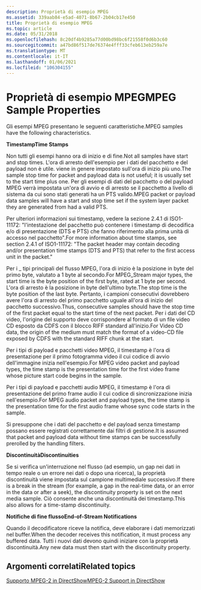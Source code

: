 ```yaml
---
description: Proprietà di esempio MPEG
ms.assetid: 339aab84-e5ad-4071-8b67-2b04cb17e450
title: Proprietà di esempio MPEG
ms.topic: article
ms.date: 05/31/2018
ms.openlocfilehash: 8c20df4b9285a77d00bd98bc6f21558f0d6b3c60
ms.sourcegitcommit: a47bd86f517de76374e4fff33cfeb613eb259a7e
ms.translationtype: MT
ms.contentlocale: it-IT
ms.lasthandoff: 01/06/2021
ms.locfileid: "106304155"
---
```

# <a name="mpeg-sample-properties"></a><span data-ttu-id="391b9-103">Proprietà di esempio MPEG</span><span class="sxs-lookup"><span data-stu-id="391b9-103">MPEG Sample Properties</span></span>

<span data-ttu-id="391b9-104">Gli esempi MPEG presentano le seguenti caratteristiche.</span><span class="sxs-lookup"><span data-stu-id="391b9-104">MPEG samples have the following characteristics.</span></span>

<span data-ttu-id="391b9-105">**Timestamp**</span><span class="sxs-lookup"><span data-stu-id="391b9-105">**Time Stamps**</span></span>

<span data-ttu-id="391b9-106">Non tutti gli esempi hanno ora di inizio e di fine.</span><span class="sxs-lookup"><span data-stu-id="391b9-106">Not all samples have start and stop times.</span></span> <span data-ttu-id="391b9-107">L'ora di arresto dell'esempio per i dati del pacchetto e del payload non è utile. viene in genere impostato sull'ora di inizio più uno.</span><span class="sxs-lookup"><span data-stu-id="391b9-107">The sample stop time for packet and payload data is not useful; it is usually set to the start time plus one.</span></span> <span data-ttu-id="391b9-108">Per gli esempi di dati del pacchetto o del payload MPEG verrà impostata un'ora di avvio e di arresto se il pacchetto a livello di sistema da cui sono stati generati ha un PTS valido.</span><span class="sxs-lookup"><span data-stu-id="391b9-108">MPEG packet or payload data samples will have a start and stop time set if the system layer packet they are generated from had a valid PTS.</span></span>

<span data-ttu-id="391b9-109">Per ulteriori informazioni sui timestamp, vedere la sezione 2.4.1 di ISO1-11172: "l'intestazione del pacchetto può contenere i timestamp di decodifica e/o di presentazione (DTS e PTS) che fanno riferimento alla prima unità di accesso nel pacchetto".</span><span class="sxs-lookup"><span data-stu-id="391b9-109">For more information about time stamps, see section 2.4.1 of ISO1-11172: "The packet header may contain decoding and/or presentation time stamps (DTS and PTS) that refer to the first access unit in the packet."</span></span>

<span data-ttu-id="391b9-110">Per i \_ tipi principali del flusso MPEG, l'ora di inizio è la posizione in byte del primo byte, valutato a 1 byte al secondo.</span><span class="sxs-lookup"><span data-stu-id="391b9-110">For MPEG\_Stream major types, the start time is the byte position of the first byte, rated at 1 byte per second.</span></span> <span data-ttu-id="391b9-111">L'ora di arresto è la posizione in byte dell'ultimo byte.</span><span class="sxs-lookup"><span data-stu-id="391b9-111">The stop time is the byte position of the last byte.</span></span> <span data-ttu-id="391b9-112">Pertanto, i campioni consecutivi dovrebbero avere l'ora di arresto del primo pacchetto uguale all'ora di inizio del pacchetto successivo.</span><span class="sxs-lookup"><span data-stu-id="391b9-112">Thus, consecutive samples should have the stop time of the first packet equal to the start time of the next packet.</span></span> <span data-ttu-id="391b9-113">Per i dati del CD video, l'origine del supporto deve corrispondere al formato di un file video CD esposto da CDFS con il blocco RIFF standard all'inizio.</span><span class="sxs-lookup"><span data-stu-id="391b9-113">For Video CD data, the origin of the medium must match the format of a video-CD file exposed by CDFS with the standard RIFF chunk at the start.</span></span>

<span data-ttu-id="391b9-114">Per i tipi di payload e pacchetti video MPEG, il timestamp è l'ora di presentazione per il primo fotogramma video il cui codice di avvio dell'immagine inizia nell'esempio.</span><span class="sxs-lookup"><span data-stu-id="391b9-114">For MPEG video packet and payload types, the time stamp is the presentation time for the first video frame whose picture start code begins in the sample.</span></span>

<span data-ttu-id="391b9-115">Per i tipi di payload e pacchetti audio MPEG, il timestamp è l'ora di presentazione del primo frame audio il cui codice di sincronizzazione inizia nell'esempio.</span><span class="sxs-lookup"><span data-stu-id="391b9-115">For MPEG audio packet and payload types, the time stamp is the presentation time for the first audio frame whose sync code starts in the sample.</span></span>

<span data-ttu-id="391b9-116">Si presuppone che i dati del pacchetto e del payload senza timestamp possano essere registrati correttamente dai filtri di gestione.</span><span class="sxs-lookup"><span data-stu-id="391b9-116">It is assumed that packet and payload data without time stamps can be successfully prerolled by the handling filters.</span></span>

<span data-ttu-id="391b9-117">**Discontinuità**</span><span class="sxs-lookup"><span data-stu-id="391b9-117">**Discontinuities**</span></span>

<span data-ttu-id="391b9-118">Se si verifica un'interruzione nel flusso (ad esempio, un gap nei dati in tempo reale o un errore nei dati o dopo una ricerca), la proprietà discontinuità viene impostata sul campione multimediale successivo.</span><span class="sxs-lookup"><span data-stu-id="391b9-118">If there is a break in the stream (for example, a gap in the real-time data, or an error in the data or after a seek), the discontinuity property is set on the next media sample.</span></span> <span data-ttu-id="391b9-119">Ciò consente anche una discontinuità dei timestamp.</span><span class="sxs-lookup"><span data-stu-id="391b9-119">This also allows for a time-stamp discontinuity.</span></span>

<span data-ttu-id="391b9-120">**Notifiche di fine flusso**</span><span class="sxs-lookup"><span data-stu-id="391b9-120">**End-of-Stream Notifications**</span></span>

<span data-ttu-id="391b9-121">Quando il decodificatore riceve la notifica, deve elaborare i dati memorizzati nel buffer.</span><span class="sxs-lookup"><span data-stu-id="391b9-121">When the decoder receives this notification, it must process any buffered data.</span></span> <span data-ttu-id="391b9-122">Tutti i nuovi dati devono quindi iniziare con la proprietà discontinuità.</span><span class="sxs-lookup"><span data-stu-id="391b9-122">Any new data must then start with the discontinuity property.</span></span>

## <a name="related-topics"></a><span data-ttu-id="391b9-123">Argomenti correlati</span><span class="sxs-lookup"><span data-stu-id="391b9-123">Related topics</span></span>

<dl> <dt>

[<span data-ttu-id="391b9-124">Supporto MPEG-2 in DirectShow</span><span class="sxs-lookup"><span data-stu-id="391b9-124">MPEG-2 Support in DirectShow</span></span>](mpeg-2-support-in-directshow.md)
</dt> </dl>

 

 



